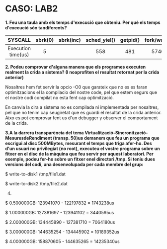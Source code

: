 # CASO: LAB2

**1. Feu una taula amb els temps d'execució que obteniu. Per què els temps d'execució són tandiferents?**

|SYSCALL|sbrk(0)|sbrk(inc)|sched_yiel()|getpid()|fork/waitpid|
|:-:|:-:|:-:|:-:|:-:|:-:|
|Execution time(us)|5||558|481|57403|

**2. Podeu comprovar d'alguna manera que els programes executen realment la crida a sistema? (I noaprofiten el resultat retornat per la crida anterior)**

Nosaltres hem fet servir la opcio -O0 que garateix que no es es faran optimitzacions el la compilacio del nostre code, pel que estem segurs que el nostre codi compilat no esta fent cap optimització.

En canvia la cira a sistema no es compilada ni implementada per nosaltres, pel que no tenim cap seugiretat que es guardi el resultat de la crida anterior. Aixo es pot comprovar fent us d'un debugger y observer el comportament de la crida.

**3.A la darrera transparència del tema Virtualització-Sincronització-MesuresdeRendiment (transp. 50)us demanem que feu un programa que escrigui al disc 500MBytes, mesurant el temps que triga afer-ho. Des d'un usuari no privilegiat (no root), executeu el vostre programa sobre un fitxer en el disc de la màquina que feu servir per aquest laboratori. Per exemple, podeu fer-ho sobre un fitxer enel directori /tmp. Si teniu dues versions del codi, una desenvolupada per cada membre del grup:**

$ write-to-disk1  /tmp/file1.dat

$ write-to-disk2  /tmp/file2.dat

4.

$ 0.500000GB: 123941070 - 122197832 = 1743238us

$ 1.000000GB: 127381697 - 123941102 = 3440595us

$ 2.000000GB: 134445890 - 127381710 = 7064180us

$ 3.000000GB: 144635254 - 134445902 = 10189352us

$ 4.000000GB: 158870605 - 144635265 = 14235340us